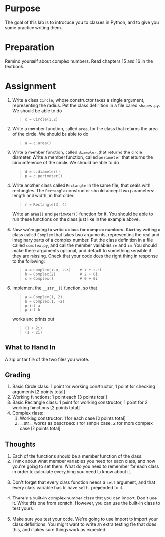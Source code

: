 <h1>Purpose</h1>
<p>The goal of this lab is to introduce you to classes in Python, and to give you some practice writing them.</p>
<h1>Preparation</h1>
<p>Remind yourself about complex numbers. Read chapters 15 and 16 in the textbook.</p>
<h1>Assignment</h1>
<ol>
<li>Write a class<span> </span><code>Circle</code>, whose constructor takes a single argument, representing the radius. Put the class definition in a file called<span> </span><code>shapes.py</code>. We should be able to do
<blockquote><code>c = Circle(1.2)</code></blockquote>
</li>
<li>Write a member function, called<span> </span><code>area</code>, for the class that returns the area of the circle.  We should be able to do
<blockquote><code>a = c.area()</code></blockquote>
</li>
<li>Write a member function, called <code>diameter</code>, that returns the circle diameter. Write a member function, called <span style="font-family: monospace;"><span style="font-size: 13px;">perimeter</span></span> that returns the circumference of the circle.  We should be able to do
<blockquote><code>d = c.diameter()<br>p = c.perimeter()</code></blockquote>
</li>
<li>Write another class called <code>Rectangle</code> in the same file, that deals with rectangles.  The <code>Rectangle</code> constructor should accept two parameters: length and width, in that order.
<blockquote><code>r = Rectangle(3, 4)</code></blockquote>
Write an <code>area()</code> and <code>perimeter()</code> function for it.  You should be able to run these functions on the class just like in the example above.<br><br>
</li>
<li>Now we're going to write a class for complex numbers. Start by writing a class called<span> </span><code>Complex</code><span> </span>that takes two arguments, representing the real and imaginary parts of a complex number. Put the class definition in a file called<span> </span><code>complex.py</code>, and call the member variables<span> </span><code>re</code><span> </span>and<span> </span><code>im</code>. You should make these arguments optional, and default to something sensible if they are missing. Check that your code does the right thing in response to the following:
<blockquote><code>a = Complex(1.0, 2.3)    # 1 + 2.3i<br>b = Complex(2)           # 2 + 0i<br>c = Complex()            # 0 + 0i<br></code></blockquote>
</li>
<li>Implement the<span> </span><code>__str__()</code><span> </span>function, so that
<blockquote><code>a = Complex(1, 2)<br>b = Complex(1, -2)<br>print a<br>print b<br></code></blockquote>
works and prints out
<blockquote><code>(1 + 2i)<br>(1 - 2i)</code></blockquote>
</li>
</ol>
<h2>What to Hand In</h2>
<p>A zip or tar file of the two files you wrote.</p>
<h2>Grading</h2>
<ol>
<li>Basic Circle class: 1 point for working constructor, 1 point for checking arguments [2 points total]</li>
<li>Working functions: 1 point each [3 points total]</li>
<li>Basic Rectangle class: 1 point for working constructor, 1 point for 2 working functions [2 points total]</li>
<li>Complex class:
<ol>
<li>Working constructor: 1 for each case [3 points total]</li>
<li>__str__ works as described: 1 for simple case, 2 for more complex case [2 points total]</li>
</ol>
</li>
</ol>
<h2>Thoughts</h2>
<ol>
<li>Each of the functions should be a member function of the class.</li>
<li>Think about what member variables you need for each class, and how you're going to set them.  What do you need to remember for each class in order to calculate everything you need to know about it.<br><br>
</li>
<li>Don't forget that every class function needs a <code>self</code> argument, and that every class variable has to have <code>self.</code> prepended to it.<br><br>
</li>
<li>There's a built-in complex number class that you can import.  Don't use it.  Write this one from scratch.  However, you can use the built-in class to test yours.<br><br>
</li>
<li>Make sure you test your code.  We're going to use import to import your class definitions.  You might want to write an extra testing file that does this, and makes sure things work as expected.</li>
</ol>
